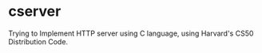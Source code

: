 # cserver
Trying to Implement HTTP server using C language, using Harvard's CS50 Distribution Code.
